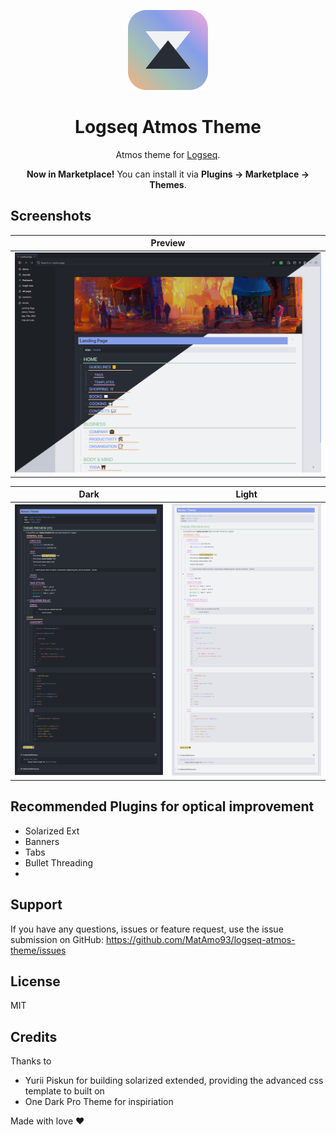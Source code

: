<!-- markdownlint-disable MD033 MD041 -->

<p align="center">
  <img src="./icon.png" alt="logo" height="128" />
</p>
<h1 align="center">Logseq Atmos Theme</h1>

<p align="center">Atmos theme for <a href="https://logseq.com/">Logseq</a>.</p>
<p align="center"><b>Now in Marketplace!</b> You can install it via <b>Plugins -> Marketplace -> Themes</b>.</p>

## Screenshots

| Preview                                |
| ------------------------------------- |
| ![preview.png](./images/atmos_preview.png) |

| Dark                                | Light                                       |
| ----------------------------------- | ------------------------------------------------- |
| ![atmos_dark.png](./images/atmos_dark.png) | ![atmos_light.png](./images/atmos_light.png) |

## Recommended Plugins for optical improvement
- Solarized Ext
- Banners
- Tabs
- Bullet Threading
- 
## Support

If you have any questions, issues or feature request, use the issue submission on GitHub: https://github.com/MatAmo93/logseq-atmos-theme/issues

## License

MIT

## Credits

Thanks to 
- Yurii Piskun for building solarized extended, providing the advanced css template to built on
- One Dark Pro Theme for inspiriation

Made with love ♥
